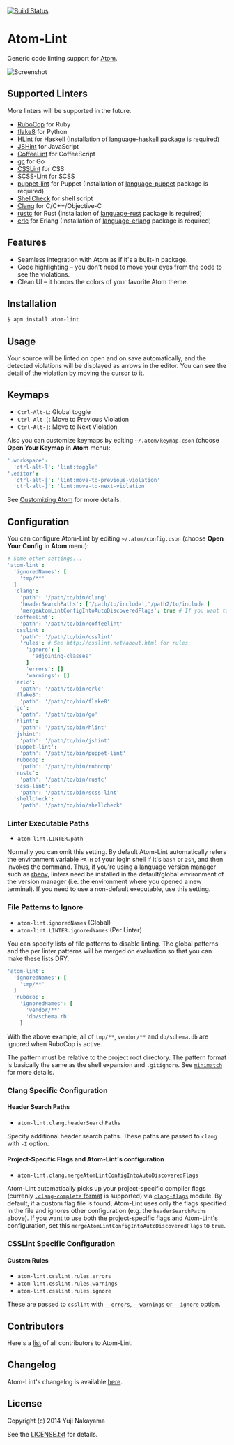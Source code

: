 [![Build Status](https://travis-ci.org/yujinakayama/atom-lint.svg?branch=master)](https://travis-ci.org/yujinakayama/atom-lint)

# Atom-Lint

Generic code linting support for [Atom](https://atom.io).

![Screenshot](https://cloud.githubusercontent.com/assets/83656/2719884/196c7e02-c568-11e3-8455-4ee4ba095752.png)

## Supported Linters

More linters will be supported in the future.
* [RuboCop](https://github.com/bbatsov/rubocop) for Ruby
* [flake8](https://flake8.readthedocs.org/) for Python
* [HLint](http://community.haskell.org/~ndm/hlint/) for Haskell
  (Installation of [language-haskell](https://atom.io/packages/language-haskell) package is required)
* [JSHint](http://www.jshint.com/docs/) for JavaScript
* [CoffeeLint](http://www.coffeelint.org/) for CoffeeScript
* [gc](http://golang.org/cmd/gc/) for Go
* [CSSLint](https://github.com/stubbornella/csslint) for CSS
* [SCSS-Lint](https://github.com/causes/scss-lint) for SCSS
* [puppet-lint](http://puppet-lint.com) for Puppet
  (Installation of [language-puppet](https://atom.io/packages/language-puppet) package is required)
* [ShellCheck](https://github.com/koalaman/shellcheck) for shell script
* [Clang](http://clang.llvm.org) for C/C++/Objective-C
* [rustc](http://www.rust-lang.org/) for Rust
  (Installation of [language-rust](https://atom.io/packages/language-rust) package is required)
* [erlc](http://erlang.org/doc/man/erlc.html) for Erlang
  (Installation of [language-erlang](https://atom.io/packages/language-erlang) package is required)

## Features

* Seamless integration with Atom as if it's a built-in package.
* Code highlighting – you don't need to move your eyes from the code to see the violations.
* Clean UI – it honors the colors of your favorite Atom theme.

## Installation

```bash
$ apm install atom-lint
```

## Usage

Your source will be linted on open and on save automatically,
and the detected violations will be displayed as arrows in the editor.
You can see the detail of the violation by moving the cursor to it.

## Keymaps

* `Ctrl-Alt-L`: Global toggle
* `Ctrl-Alt-[`: Move to Previous Violation
* `Ctrl-Alt-]`: Move to Next Violation

Also you can customize keymaps by editing `~/.atom/keymap.cson` (choose **Open Your Keymap** in **Atom** menu):

```coffeescript
'.workspace':
  'ctrl-alt-l': 'lint:toggle'
'.editor':
  'ctrl-alt-[': 'lint:move-to-previous-violation'
  'ctrl-alt-]': 'lint:move-to-next-violation'
```

See [Customizing Atom](https://atom.io/docs/latest/customizing-atom#customizing-key-bindings) for more details.

## Configuration

You can configure Atom-Lint by editing `~/.atom/config.cson` (choose **Open Your Config** in **Atom** menu):

```coffeescript
# Some other settings...
'atom-lint':
  'ignoredNames': [
    'tmp/**'
  ]
  'clang':
    'path': '/path/to/bin/clang'
    'headerSearchPaths': ['/path/to/include','/path2/to/include']
    'mergeAtomLintConfigIntoAutoDiscoveredFlags': true # If you want to add defaults to discovered project-specific clang flags
  'coffeelint':
    'path': '/path/to/bin/coffeelint'
  'csslint':
    'path': '/path/to/bin/csslint'
    'rules': # See http://csslint.net/about.html for rules
      'ignore': [
        'adjoining-classes'
      ]
      'errors': []
      'warnings': []
  'erlc':
    'path': '/path/to/bin/erlc'
  'flake8':
    'path': '/path/to/bin/flake8'
  'gc':
    'path': '/path/to/bin/go'
  'hlint':
    'path': '/path/to/bin/hlint'
  'jshint':
    'path': '/path/to/bin/jshint'
  'puppet-lint':
    'path': '/path/to/bin/puppet-lint'
  'rubocop':
    'path': '/path/to/bin/rubocop'
  'rustc':
    'path': '/path/to/bin/rustc'
  'scss-lint':
    'path': '/path/to/bin/scss-lint'
  'shellcheck':
    'path': '/path/to/bin/shellcheck'
```

### Linter Executable Paths

* `atom-lint.LINTER.path`

Normally you can omit this setting.
By default Atom-Lint automatically refers the environment variable `PATH` of your login shell
if it's `bash` or `zsh`, and then invokes the command.
Thus, if you're using a language version manager such as [rbenv](https://github.com/sstephenson/rbenv),
linters need be installed in the default/global environment of the version manager
(i.e. the environment where you opened a new terminal).
If you need to use a non-default executable, use this setting.

### File Patterns to Ignore

* `atom-lint.ignoredNames` (Global)
* `atom-lint.LINTER.ignoredNames` (Per Linter)

You can specify lists of file patterns to disable linting.
The global patterns and the per linter patterns will be merged on evaluation
so that you can make these lists DRY.

```coffeescript
'atom-lint':
  'ignoredNames': [
    'tmp/**'
  ]
  'rubocop':
    'ignoredNames': [
      'vendor/**'
      'db/schema.rb'
    ]
```

With the above example, all of `tmp/**`, `vendor/**` and `db/schema.db` are ignored when RuboCop is active.

The pattern must be relative to the project root directory.
The pattern format is basically the same as the shell expansion and `.gitignore`.
See [`minimatch`](https://github.com/isaacs/minimatch) for more details.

### Clang Specific Configuration

#### Header Search Paths

* `atom-lint.clang.headerSearchPaths`

Specify additional header search paths. These paths are passed to `clang` with `-I` option.

#### Project-Specific Flags and Atom-Lint's configuration

* `atom-lint.clang.mergeAtomLintConfigIntoAutoDiscoveredFlags`

Atom-Lint automatically picks up your project-specific compiler flags
(currenly [`.clang-complete` format](https://github.com/Rip-Rip/clang_complete/blob/master/doc/clang_complete.txt) is supported)
via [`clang-flags`](https://github.com/Kev/clang-flags) module.
By default, if a custom flag file is found, Atom-Lint uses only the flags specified in the file
and ignores other configuration (e.g. the `headerSearchPaths` above).
If you want to use both the project-specific flags and Atom-Lint's configuration,
set this `mergeAtomLintConfigIntoAutoDiscoveredFlags` to `true`.

### CSSLint Specific Configuration

#### Custom Rules

* `atom-lint.csslint.rules.errors`
* `atom-lint.csslint.rules.warnings`
* `atom-lint.csslint.rules.ignore`

These are passed to `csslint` with [`--errors`, `--warnings` or `--ignore` option](https://github.com/CSSLint/csslint/wiki/Command-line-interface#options).

## Contributors

Here's a [list](https://github.com/yujinakayama/atom-lint/graphs/contributors) of all contributors to Atom-Lint.

## Changelog

Atom-Lint's changelog is available [here](https://github.com/yujinakayama/atom-lint/blob/master/CHANGELOG.md).

## License

Copyright (c) 2014 Yuji Nakayama

See the [LICENSE.txt](https://github.com/yujinakayama/atom-lint/blob/master/LICENSE.txt) for details.
